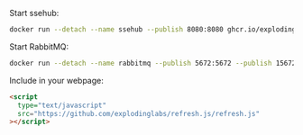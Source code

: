 Start ssehub:

```sh
docker run --detach --name ssehub --publish 8080:8080 ghcr.io/explodinglabs/ssehub
```

Start RabbitMQ:

```sh
docker run --detach --name rabbitmq --publish 5672:5672 --publish 15672:15672 rabbitmq:3-management
```

Include in your webpage:

```html
<script
  type="text/javascript"
  src="https://github.com/explodinglabs/refresh.js/refresh.js"
></script>
```
